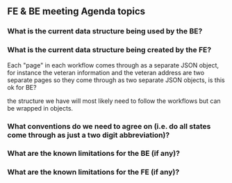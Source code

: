 ## FE & BE meeting Agenda topics

### What is the current data structure being used by the BE?


### What is the current data structure being created by the FE?

Each "page" in each workflow comes through as a separate JSON object, for instance the veteran information and the veteran address are two separate pages so they come through as two separate JSON objects, is this ok for BE?

the structure we have will most likely need to follow the workflows but can be wrapped in objects.

### What conventions do we need to agree on (i.e. do all states come through as just a two digit abbreviation)?


### What are the known limitations for the BE (if any)?


### What are the known limitations for the FE (if any)?
